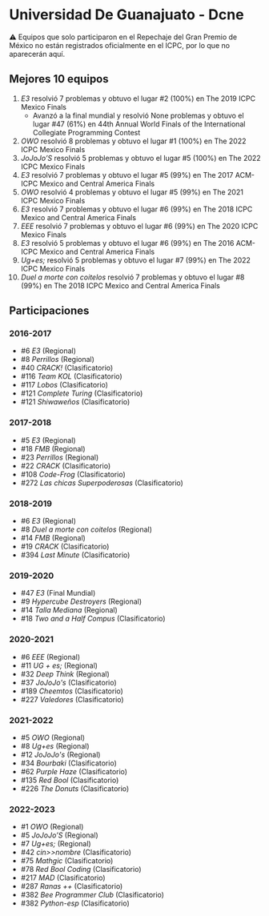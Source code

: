 # Universidad De Guanajuato - Dcne

:warning: Equipos que solo participaron en el Repechaje del Gran Premio de México no están registrados oficialmente en el ICPC, por lo que no aparecerán aquí.

## Mejores 10 equipos

1. _E3_ resolvió 7 problemas y obtuvo el lugar #2 (100%) en The 2019 ICPC Mexico Finals
    - Avanzó a la final mundial y resolvió None problemas y obtuvo el lugar #47 (61%) en 44th Annual World Finals of the International Collegiate Programming Contest
1. _OWO_ resolvió 8 problemas y obtuvo el lugar #1 (100%) en The 2022 ICPC Mexico Finals
1. _JoJoJo’S_ resolvió 5 problemas y obtuvo el lugar #5 (100%) en The 2022 ICPC Mexico Finals
1. _E3_ resolvió 7 problemas y obtuvo el lugar #5 (99%) en The 2017 ACM-ICPC Mexico and Central America Finals
1. _OWO_ resolvió 4 problemas y obtuvo el lugar #5 (99%) en The 2021 ICPC Mexico Finals
1. _E3_ resolvió 7 problemas y obtuvo el lugar #6 (99%) en The 2018 ICPC Mexico and Central America Finals
1. _EEE_ resolvió 7 problemas y obtuvo el lugar #6 (99%) en The 2020 ICPC Mexico Finals
1. _E3_ resolvió 5 problemas y obtuvo el lugar #6 (99%) en The 2016 ACM-ICPC Mexico and Central America Finals
1. _Ug+es;_ resolvió 5 problemas y obtuvo el lugar #7 (99%) en The 2022 ICPC Mexico Finals
1. _Duel a morte con coitelos_ resolvió 7 problemas y obtuvo el lugar #8 (99%) en The 2018 ICPC Mexico and Central America Finals

## Participaciones

### 2016-2017

- #6 _E3_ (Regional)
- #8 _Perrillos_ (Regional)
- #40 _CRACK!_ (Clasificatorio)
- #116 _Team KOL_ (Clasificatorio)
- #117 _Lobos_ (Clasificatorio)
- #121 _Complete Turing_ (Clasificatorio)
- #121 _Shiwaweños_ (Clasificatorio)

### 2017-2018

- #5 _E3_ (Regional)
- #18 _FMB_ (Regional)
- #23 _Perrillos_ (Regional)
- #22 _CRACK_ (Clasificatorio)
- #108 _Code-Frog_ (Clasificatorio)
- #272 _Las chicas Superpoderosas_ (Clasificatorio)

### 2018-2019

- #6 _E3_ (Regional)
- #8 _Duel a morte con coitelos_ (Regional)
- #14 _FMB_ (Regional)
- #19 _CRACK_ (Clasificatorio)
- #394 _Last Minute_ (Clasificatorio)

### 2019-2020

- #47 _E3_ (Final Mundial)
- #9 _Hypercube Destroyers_ (Regional)
- #14 _Talla Mediana_ (Regional)
- #18 _Two and a Half Compus_ (Clasificatorio)

### 2020-2021

- #6 _EEE_ (Regional)
- #11 _UG + es;_ (Regional)
- #32 _Deep Think_ (Regional)
- #37 _JoJoJo's_ (Clasificatorio)
- #189 _Cheemtos_ (Clasificatorio)
- #227 _Valedores_ (Clasificatorio)

### 2021-2022

- #5 _OWO_ (Regional)
- #8 _Ug+es_ (Regional)
- #12 _JoJoJo's_ (Regional)
- #34 _Bourbaki_ (Clasificatorio)
- #62 _Purple Haze_ (Clasificatorio)
- #135 _Red Bool_ (Clasificatorio)
- #226 _The Donuts_ (Clasificatorio)

### 2022-2023

- #1 _OWO_ (Regional)
- #5 _JoJoJo’S_ (Regional)
- #7 _Ug+es;_ (Regional)
- #42 _cin>>nombre_ (Clasificatorio)
- #75 _Mathgic_ (Clasificatorio)
- #78 _Red Bool Coding_ (Clasificatorio)
- #217 _MAD_ (Clasificatorio)
- #287 _Ranas ++_ (Clasificatorio)
- #382 _Bee Programmer Club_ (Clasificatorio)
- #382 _Python-esp_ (Clasificatorio)




